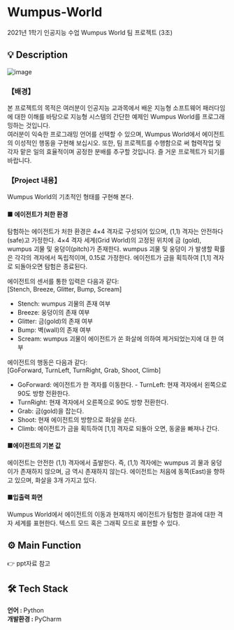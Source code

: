 # Wumpus-World
2021년 1학기 인공지능 수업 Wumpus World 팀 프로젝트 (3조)

## 💡 Description

![image](https://user-images.githubusercontent.com/79908728/178920582-755fbfab-0826-4cc4-ab9c-80308ae5f14f.png)


### 【배경】
본 프로젝트의 목적은 여러분이 인공지능 교과목에서 배운 지능형 소프트웨어 
패러다임에 대한 이해를 바탕으로 지능형 시스템의 간단한 예제인 Wumpus 
World를 프로그래밍하는 것입니다.<br/>
 여러분이 익숙한 프로그래밍 언어를 선택할 수 있으며, Wumpus World에서 
에이전트의 이성적인 행동을 구현해 보십시오. 또한, 팀 프로젝트를 수행함으로
써 협력작업 및 각자 맡은 일의 효율적이며 공정한 분배를 추구할 것입니다. 즐
거운 프로젝트가 되기를 바랍니다.

### 【Project 내용】
Wumpus World의 기초적인 형태를 구현해 본다. 

#### ■ 에이전트가 처한 환경
탐험하는 에이전트가 처한 환경은 4×4 격자로 구성되어 있으며, (1,1) 격자는 
안전하다(safe)고 가정한다. 4×4 격자 세계(Grid World)의 고정된 위치에 금
(gold), wumpus 괴물 및 웅덩이(pitch)가 존재한다. wumpus 괴물 및 웅덩이
가 발생할 확률은 각각의 격자에서 독립적이며, 0.15로 가정한다. 에이전트가 
금을 획득하여 [1,1] 격자로 되돌아오면 탐험은 종료된다. 

에이전트의 센서를 통한 입력은 다음과 같다:<br/> 
[Stench, Breeze, Glitter, Bump, Scream] 
- Stench: wumpus 괴물의 존재 여부
- Breeze: 웅덩이의 존재 여부
- Glitter: 금(gold)의 존재 여부
- Bump: 벽(wall)의 존재 여부
- Scream: wumpus 괴물이 에이전트가 쏜 화살에 의하여 제거되었는지에 대
한 여부

에이전트의 행동은 다음과 같다: <br/>
[GoForward, TurnLeft, TurnRight, Grab, Shoot, Climb] 
- GoForward: 에이전트가 한 격자를 이동한다. - TurnLeft: 현재 격자에서 왼쪽으로 90도 방향 전환한다. 
- TurnRight: 현재 격자에서 오른쪽으로 90도 방향 전환한다. 
- Grab: 금(gold)을 잡는다. 
- Shoot: 현재 에이전트의 방향으로 화살을 쏜다. 
- Climb: 에이전트가 금을 획득하여 [1,1] 격자로 되돌아 오면, 동굴을 빠져나
간다. 

#### ■에이전트의 기본 값
에이전트는 안전한 (1,1) 격자에서 출발한다. 즉, (1,1) 격자에는 wumpus 괴
물과 웅덩이가 존재하지 않으며, 금 역시 존재하지 않는다. 에이전트는 처음에 
동쪽(East)을 향하고 있으며, 화살을 3개 가지고 있다. 

#### ■입출력 화면
Wumpus World에서 에이전트의 이동과 현재까지 에이전트가 탐험한 결과에 
대한 격자 세계를 표현한다. 텍스트 모드 혹은 그래픽 모드로 표현할 수 있다.

## ⚙ Main Function
:point_right: ppt자료 참고

## 🛠 Tech Stack
<strong>언어 : </strong> Python<br>
<strong>개발환경 : </strong> PyCharm<br>


